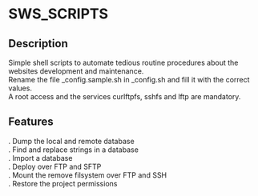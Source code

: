 # SWS_SCRIPTS #

Description
-----
Simple shell scripts to automate tedious routine procedures about the websites development and maintenance.<br/>
Rename the file _config.sample.sh in _config.sh and fill it with the correct values.<br/>
A root access and the services curlftpfs, sshfs and lftp are mandatory.

Features
--- 
. Dump the local and remote database<br/>
. Find and replace strings in a database<br/>
. Import a database<br/>
. Deploy over FTP and SFTP<br/>
. Mount the remove filsystem over FTP and SSH<br/>
. Restore the project permissions